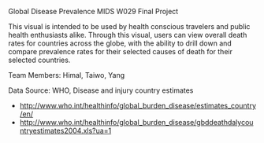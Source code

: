 Global Disease Prevalence
MIDS W029 Final Project

This visual is intended to be used by health conscious travelers and public health enthusiasts alike.  Through this visual, users can view overall death rates for countries across the globe, with the ability to drill down and compare prevalence rates for their selected causes of death for their selected countries.

Team Members:
Himal, Taiwo, Yang

Data Source: WHO, Disease and injury country estimates
* http://www.who.int/healthinfo/global_burden_disease/estimates_country/en/
* http://www.who.int/healthinfo/global_burden_disease/gbddeathdalycountryestimates2004.xls?ua=1